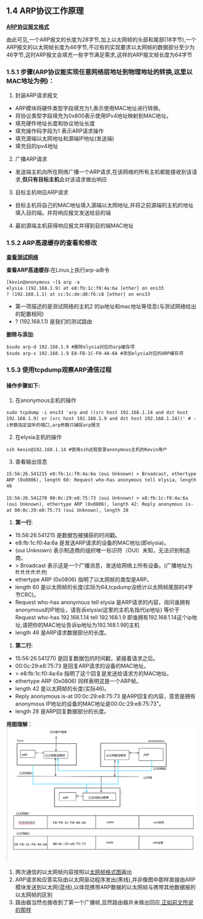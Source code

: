 ## 1.4 ARP协议工作原理

[**ARP协议报文格式**](../常见协议报文格式及解析.md#一arp协议)

由此可见,一个ARP报文的长度为28字节,加上以太网帧的头部和尾部(18字节),一个ARP报文的以太网帧长度为46字节,不过有的实现要求以太网帧的数据部分至少为46字节,这时ARP报文会填充一些字节满足需求,这样的ARP报文帧长度为64字节
### 1.5.1 步骤(ARP协议能实现任意网络层地址到物理地址的转换,这里以MAC地址为例)：

1. 封装ARP请求报文
* ARP模块将硬件类型字段填充为1,表示使用MAC地址进行转换。
* 将协议类型字段填充为0x800表示使用IPv4地址映射到MAC地址。
* 填充硬件地址长度和协议地址长度
* 填充操作码字段为1 表示ARP请求操作
* 填充源端以太网地址和源端IP地址(发送端)
* 填充目的ipv4地址
2. 广播ARP请求
* 发送端主机向所在网络广播一个ARP请求,在该网络的所有主机都能接收到该请求,<span id=1>**但只有目标主机**</span>会对该请求做出响应
3. 目标主机响应ARP请求
* 目标主机将自己的MAC地址填入源端以太网地址,并将之前源端的主机的地址填入目的端。并将响应报文发送给目的端
4. 最初源端主机获得响应报文并得到目的端MAC地址


### 1.5.2 ARP高速缓存的查看和修改

[**查看测试网络**](../测试网络.md#测试网络)

**查看ARP高速缓存**:在Linux上执行arp-a命令
``````shell
[kevin@anonymous ~]$ arp -a
elysia (192.168.1.9) at e8:fb:1c:f0:4a:6a [ether] on ens33
? (192.168.1.1) at cc:5c:de:d8:f6:c8 [ether] on ens33
``````
* 第一项描述的是测试网络的主机2 的ip地址和mac地址等信息(与测试网络给出的配置相同)
* ? (192.168.1.1) 是我们的测试路由

**删除与添加**:
``````shell
$sudo arp-d 192.168.1.9 #删除elysia对应的arp缓存项
$sudo arp-s 192.168.1.9 E8-FB-1C-F0-4A-6A #添加elysia对应的ARP缓存项
``````

### 1.5.3 使用tcpdump观察ARP通信过程
#### 操作步骤如下:
1. 在anonymous主机的操作
``````shell
sudo tcpdump -i ens33 'arp and ((src host 192.168.1.14 and dst host 192.168.1.9) or (src host 192.168.1.9 and dst host 192.168.1.14))' # -i参数指定监听的端口,arp参数只捕捉arp报文
``````
2. 在elysia主机的操作
``````shell
ssh kevin@192.168.1.14 #使用ssh远程登录anonymous主机的Kevin用户
``````
3. 查看输出信息
``````shell
15:56:26.541215 e8:fb:1c:f0:4a:6a (oui Unknown) > Broadcast, ethertype ARP (0x0806), length 60: Request who-has anonymous tell elysia, length 46

15:56:26.541270 00:0c:29:e8:75:73 (oui Unknown) > e8:fb:1c:f0:4a:6a (oui Unknown), ethertype ARP (0x0806), length 42: Reply anonymous is-at 00:0c:29:e8:75:73 (oui Unknown), length 28
``````
1. **第一行**:
* 15:56:26.541215 是数据包被捕获的时间戳。
* e8:fb:1c:f0:4a:6a 是发送ARP请求的设备的MAC地址(即elysia)。
* (oui Unknown) 表示制造商的组织唯一标识符（OUI）未知，无法识别制造商。
* \> Broadcast 表示这是一个广播消息，发送给网络上所有设备。(广播地址为ff:ff:ff:ff:ff:ff)
* ethertype ARP (0x0806) 指明了以太网帧的类型是ARP。
* length 60 是以太网帧的长度(实际为64,tcpdump没统计以太网帧尾部的4字节CRC)。
* Request who-has anonymous tell elysia 是ARP请求的内容，询问谁拥有anonymous的IP地址，请告诉elysia(这里的主机名指代ip地址) 
等价于 Request who-has 192.168.1.14 tell 192.168.1.9 即谁拥有192.168.1.14这个ip地址,请把你的MAC地址告诉ip地址为192.168.1.9的主机
* length 46 是ARP请求数据部分的长度。
1. **第二行**:
* 15:56:26.541270 是回复数据包的时间戳，紧接着请求之后。
* 00:0c:29:e8:75:73 是回复ARP请求的设备的MAC地址。
* \> e8:fb:1c:f0:4a:6a 指明了这个回复是发送给请求方的MAC地址。
* ethertype ARP (0x0806) 同样表明这是一个ARP帧。
* length 42 是以太网帧的长度(实际46)。
* Reply anonymous is-at 00:0c:29:e8:75:73 是ARP回复的内容，意思是拥有anonymous IP地址的设备的MAC地址是00:0c:29:e8:75:73”。
* length 28 是ARP回复数据部分的长度。

**用图理解**：
![ARP通信过程](../Images/ARP通信过程.png)

1. 两次通信的以太网帧内容按照以[太网帧格式图](1.2_封装.md#ethernet_frame)画出
2. ARP请求和应答实际由以太网驱动程序发出(黑线),并非像图中那样直接由ARP模块发送到以太网(蓝线),以体现携带ARP数据的以太网帧与携带其他数据报的以太网帧的区别
3. 路由器当然也接收到了第一个广播帧,显然路由器并未做出回应,[正如前文所说的那样](#1)